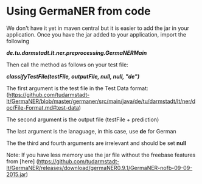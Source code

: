 # Using GermaNER from code

 We don't have it yet in maven central but it is easier to add the jar in your application. 
 Once you have the jar added to your application, import the following

***de.tu.darmstadt.lt.ner.preprocessing.GermaNERMain***

Then call the method as follows on your test file:

***classifyTestFile(testFile, outputFile, null, null, "de")***

The first argument is the test file in the Test Data format: (https://github.com/tudarmstadt-lt/GermaNER/blob/master/germaner/src/main/java/de/tu/darmstadt/lt/ner/doc/File-Format.md#test-data)

The second argument is the output file (testFile + prediction)

The last argument is the lanaguage, in this case, use **de** for German

The the third and fourth arguments are irrelevant and should be set **null**

Note: If you have less memory use the jar file without the freebase features from [here] (https://github.com/tudarmstadt-lt/GermaNER/releases/download/germaNER0.9.1/GermaNER-nofb-09-09-2015.jar)
